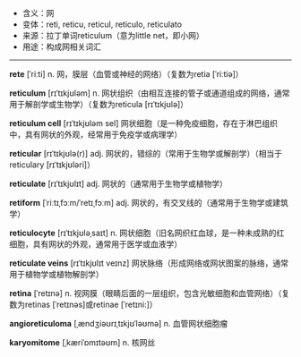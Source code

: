 - <span class="definition">含义：网</span>
- <span class="definition">变体：reti, reticu, reticul, reticulo, reticulato</span>
- <span class="definition">来源：拉丁单词reticulum（意为little net，即小网）</span>
- <span class="definition">用途：构成网相关词汇</span>

---

<span class="vocabulary">**rete**</span> [ˈriːti] n. 网，膜层（血管或神经的网络）（复数为retia [ˈriːtiə]）

<span class="vocabulary">**reticulum**</span> [rɪˈtɪkjʊləm] n. 网状组织（由相互连接的管子或通道组成的网络，通常用于解剖学或生物学）（复数为reticula [rɪˈtɪkjʊlə]）

<span class="vocabulary">**reticulum cell**</span> [rɪˈtɪkjʊləm sel] 网状细胞（是一种免疫细胞，存在于淋巴组织中，具有网状的外观，经常用于免疫学或病理学）

<span class="vocabulary">**reticular**</span> [rɪˈtɪkjʊlə(r)] adj. 网状的，错综的（常用于生物学或解剖学）（相当于reticulary [rɪˈtɪkjʊləri]）

<span class="vocabulary">**reticulate**</span> [rɪˈtɪkjʊlɪt] adj. 网状的（通常用于生物学或植物学）

<span class="vocabulary">**retiform**</span> [ˈriːtɪˌfɔːm/ˈretɪˌfɔːm] adj. 网状的，有交叉线的（通常用于生物学或建筑学）

<span class="vocabulary">**reticulocyte**</span> [rɪˈtɪkjʊləˌsaɪt] n. 网状细胞（旧名网织红血球，是一种未成熟的红细胞，具有网状的外观，通常用于医学或血液学）

<span class="vocabulary">**reticulate veins**</span> [rɪˈtɪkjʊlɪt veɪnz] 网状脉络（形成网络或网状图案的脉络，通常用于植物学或植物解剖学）

<span class="vocabulary">**retina**</span> [ˈretɪnə] n. 视网膜（眼睛后面的一层组织，包含光敏细胞和血管网络）（复数为retinas [ˈretɪnəs]或retinae [ˈretɪni:]）

<span class="vocabulary">**angioreticuloma**</span> [ˌændʒiəʊrɪˌtɪkjʊˈləʊmə] n. 血管网状细胞瘤

<span class="vocabulary">**karyomitome**</span> [ˌkæriˈɒmɪtəʊm] n. 核网丝

